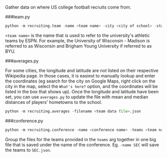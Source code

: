 Gather data on where US college football recruits come from.

###team.py

```python
python -m recruiting.team -name <team name> -city <city of school> -state <state of school> -colors <school colors>
```

`<team name>` is the name that is used to refer to the university's athletic teams by ESPN. For example, the University of Wisconsin - Madison is referred to as Wisconsin and Brigham Young University if referred to as BYU.

###averages.py

For some cities, the longitude and latitude are not listed on their respective Wikipedia page. In those cases, it is easiest to manually lookup and enter the coordinates (eg search for the city on Google Maps, right click on the city in the map, select the `What's here?` option, and the coordinates will be listed in the box that shows up). Once the longitude and latitude have been set, you can use `averages.py` to update the file with mean and median distances of players' hometowns to the school.

```python
python -m recruiting.averages -filename <team data file>.json
```

###conference.py

```python
python -m recruiting.conference -name <conference name> -teams <team name> [, <team names>, ...]
```

Group the files for the teams provided in the `teams` arg together in one big file that is saved under the name of the conference. Eg. `-name SEC` will save the teams to `SEC.json`.
